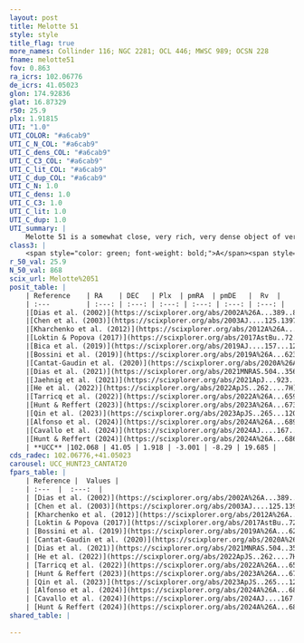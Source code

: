 ```yaml
---
layout: post
title: Melotte 51
style: style
title_flag: true
more_names: Collinder 116; NGC 2281; OCL 446; MWSC 989; OCSN 228
fname: melotte51
fov: 0.863
ra_icrs: 102.06776
de_icrs: 41.05023
glon: 174.92836
glat: 16.87329
r50: 25.9
plx: 1.91815
UTI: "1.0"
UTI_COLOR: "#a6cab9"
UTI_C_N_COL: "#a6cab9"
UTI_C_dens_COL: "#a6cab9"
UTI_C_C3_COL: "#a6cab9"
UTI_C_lit_COL: "#a6cab9"
UTI_C_dup_COL: "#a6cab9"
UTI_C_N: 1.0
UTI_C_dens: 1.0
UTI_C_C3: 1.0
UTI_C_lit: 1.0
UTI_C_dup: 1.0
UTI_summary: |
    Melotte 51 is a somewhat close, very rich, very dense object of very high C3 quality. It is very well-studied in the literature.
class3: |
    <span style="color: green; font-weight: bold;">A</span><span style="color: green; font-weight: bold;">A</span>
r_50_val: 25.9
N_50_val: 868
scix_url: Melotte%2051
posit_table: |
    | Reference    | RA    | DEC   | Plx  | pmRA  | pmDE   |  Rv  |
    | :---         | :---: | :---: | :---: | :---: | :---: | :---: |
    |[Dias et al. (2002)](https://scixplorer.org/abs/2002A%26A...389..871D) | 102.071 | 41.078 | -- | -2.48 | -6.76 | 19.05 |
    |[Chen et al. (2003)](https://scixplorer.org/abs/2003AJ....125.1397C) | 102.228 | 41.075 | -- | -2.78 | -7.59 | 11.0 |
    |[Kharchenko et al. (2012)](https://scixplorer.org/abs/2012A%26A...543A.156K) | 102.075 | 41.08 | -- | -3.75 | -7.0 | -- |
    |[Loktin & Popova (2017)](https://scixplorer.org/abs/2017AstBu..72..257L) | 102.075 | 41.078 | -- | -0.756 | -2.204 | 13.3 |
    |[Bica et al. (2019)](https://scixplorer.org/abs/2019AJ....157...12B) | 102.081 | 41.083 | -- | -- | -- | -- |
    |[Bossini et al. (2019)](https://scixplorer.org/abs/2019A%26A...623A.108B) | 102.091 | 41.06 | -- | -- | -- | -- |
    |[Cantat-Gaudin et al. (2020)](https://scixplorer.org/abs/2020A%26A...640A...1C) | 102.091 | 41.06 | 1.896 | -2.946 | -8.321 | -- |
    |[Dias et al. (2021)](https://scixplorer.org/abs/2021MNRAS.504..356D) | 102.079 | 41.047 | 1.89 | -2.953 | -8.309 | 17.746 |
    |[Jaehnig et al. (2021)](https://scixplorer.org/abs/2021ApJ...923..129J) | 102.094 | 41.072 | 1.925 | -2.952 | -8.323 | -- |
    |[He et al. (2022)](https://scixplorer.org/abs/2022ApJS..262....7H) | 102.09 | 41.05 | 1.929 | -2.979 | -8.277 | -- |
    |[Tarricq et al. (2022)](https://scixplorer.org/abs/2022A%26A...659A..59T) | 102.106 | 41.063 | 1.927 | -2.974 | -8.275 | -- |
    |[Hunt & Reffert (2023)](https://scixplorer.org/abs/2023A%26A...673A.114H) | 102.09 | 41.094 | 1.931 | -2.98 | -8.278 | 19.472 |
    |[Qin et al. (2023)](https://scixplorer.org/abs/2023ApJS..265...12Q) | 102.08 | 41.07 | 1.92 | -2.95 | -8.27 | 20.75 |
    |[Alfonso et al. (2024)](https://scixplorer.org/abs/2024A%26A...689A..18A) | 102.093 | 41.05 | 1.889 | -2.973 | -8.276 | -- |
    |[Cavallo et al. (2024)](https://scixplorer.org/abs/2024AJ....167...12C) | 102.088 | 41.033 | 1.929 | -- | -- | -- |
    |[Hunt & Reffert (2024)](https://scixplorer.org/abs/2024A%26A...686A..42H) | 102.09 | 41.094 | 1.931 | -2.98 | -8.278 | 19.472 |
    | **UCC** |102.068 | 41.05 | 1.918 | -3.001 | -8.29 | 19.685 | 
cds_radec: 102.06776,+41.05023
carousel: UCC_HUNT23_CANTAT20
fpars_table: |
    | Reference |  Values |
    | :---  |  :---:  |
    | [Dias et al. (2002)](https://scixplorer.org/abs/2002A%26A...389..871D) | `E(B-V)=0.063, Dist=558.0, Age=8.554, [Fe/H]=0.13` |
    | [Chen et al. (2003)](https://scixplorer.org/abs/2003AJ....125.1397C) | `E(B-V)=0.063, HDis=558, Age=0.35, [Fe/H]_1=0.13, [Fe/H]_2=0.13` |
    | [Kharchenko et al. (2012)](https://scixplorer.org/abs/2012A%26A...543A.156K) | `e_bv=0.065, distance=500, log_age=8.785, metallicity=0.13` |
    | [Loktin & Popova (2017)](https://scixplorer.org/abs/2017AstBu..72..257L) | `E(B-V)=0.064, Dmod=8.752, logt=8.556` |
    | [Bossini et al. (2019)](https://scixplorer.org/abs/2019A%26A...623A.108B) | `AV=0.137, Dist=8.465, logA=8.779, Fe/H=0.13` |
    | [Cantat-Gaudin et al. (2020)](https://scixplorer.org/abs/2020A%26A...640A...1C) | `AVNN=0.09, DMNN=8.68, AgeNN=8.79` |
    | [Dias et al. (2021)](https://scixplorer.org/abs/2021MNRAS.504..356D) | `Av=0.426, Dist=518, logage=8.771, [Fe/H]=-0.037` |
    | [He et al. (2022)](https://scixplorer.org/abs/2022ApJS..262....7H) | `A0=0.65, logAge=8.45` |
    | [Tarricq et al. (2022)](https://scixplorer.org/abs/2022A%26A...659A..59T) | `Dist=537, logAgeNN=8.8` |
    | [Hunt & Reffert (2023)](https://scixplorer.org/abs/2023A%26A...673A.114H) | `AV50=0.216, diffAV50=0.891, MOD50=8.458, logAge50=8.438` |
    | [Qin et al. (2023)](https://scixplorer.org/abs/2023ApJS..265...12Q) | `E(B-V)=0.08, m-M=8.75, logt=8.75` |
    | [Alfonso et al. (2024)](https://scixplorer.org/abs/2024A%26A...689A..18A) | `AV=0.09151, MOD=8.67830, logAge=8.87554, Z=-0.0355` |
    | [Cavallo et al. (2024)](https://scixplorer.org/abs/2024AJ....167...12C) | `AV50=0.32, dMod50=8.56, logAge50=8.57, [Fe/H]50=0.35` |
    | [Hunt & Reffert (2024)](https://scixplorer.org/abs/2024A%26A...686A..42H) | `MassJ=837.886` |
shared_table: |
    
---
```

